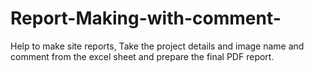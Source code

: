 # Report-Making-with-comment-
Help to make site reports, Take the project details and image name and comment from the excel sheet and prepare the final PDF report. 
